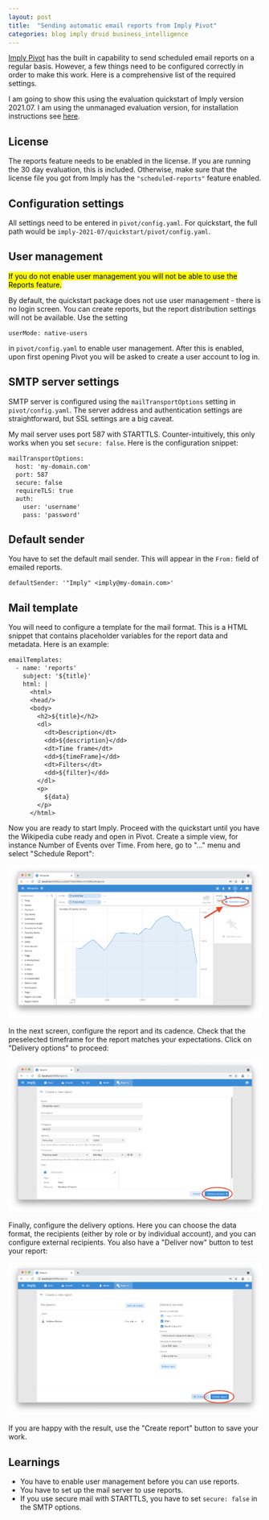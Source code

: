 ```yaml
---
layout: post
title:  "Sending automatic email reports from Imply Pivot"
categories: blog imply druid business_intelligence
---
```

[Imply Pivot](https://docs.imply.io/latest/pivot-overview/) has the built in capability to send scheduled email reports on a regular basis. However, a few things need to be configured correctly in order to make this work. Here is a comprehensive list of the required settings.

I am going to show this using the evaluation quickstart of Imply version 2021.07. I am using the unmanaged evaluation version, for installation instructions see [here](https://docs.imply.io/latest/quickstart/#start-unmanaged-imply).

## License

The reports feature needs to be enabled in the license. If you are running the 30 day evaluation, this is included. Otherwise, make sure that the license file you got from Imply has the `"scheduled-reports"` feature enabled.

## Configuration settings

All settings need to be entered in `pivot/config.yaml`. For quickstart, the full path would be `imply-2021-07/quickstart/pivot/config.yaml`.

## User management

<mark>If you do not enable user management you will not be able to use the Reports feature.</mark>

By default, the quickstart package does not use user management - there is no login screen. You can create reports, but the report distribution settings will not be available. Use the setting

```
userMode: native-users
```

in `pivot/config.yaml` to enable user management. After this is enabled, upon first opening Pivot you will be asked to create a user account to log in.


## SMTP server settings

SMTP server is configured using the `mailTransportOptions` setting in `pivot/config.yaml`. The server address and authentication settings are straightforward, but SSL settings are a big caveat.

My mail server uses port 587 with STARTTLS. Counter-intuitively, this only works when you set `secure: false`. Here is the configuration snippet:

```
mailTransportOptions:
  host: 'my-domain.com'
  port: 587
  secure: false
  requireTLS: true
  auth:
    user: 'username'
    pass: 'password'
```

## Default sender

You have to set the default mail sender. This will appear in the `From:` field of emailed reports.

```
defaultSender: '"Imply" <imply@my-domain.com>'
```

## Mail template

You will need to configure a template for the mail format. This is a HTML snippet that contains placeholder variables for the report data and metadata. Here is an example:

```
emailTemplates:
  - name: 'reports'
    subject: '${title}'
    html: |
      <html>
      <head/>
      <body>
        <h2>${title}</h2>
        <dl>
          <dt>Description</dt>
          <dd>${description}</dd>
          <dt>Time frame</dt>
          <dd>${timeFrame}</dd>
          <dt>Filters</dt>
          <dd>${filter}</dd>
        </dl>
        <p>
          ${data}
        </p>
      </html>
```

Now you are ready to start Imply. Proceed with the quickstart until you have the Wikipedia cube ready and open in Pivot. Create a simple view, for instance Number of Events over Time. From here, go to "..." menu and select "Schedule Report":

![Report view in Pivot](/assets/2021-07-31-report-view.png)

In the next screen, configure the report and its cadence. Check that the preselected timeframe for the report matches your expectations. Click on "Delivery options" to proceed:

![Report options](/assets/2021-07-31-report-options.png)

Finally, configure the delivery options. Here you can choose the data format, the recipients (either by role or by individual account), and you can configure external recipients. You also have a "Deliver now" button to test your report:

![Delivery options](/assets/2021-07-31-delivery-options.png)

If you are happy with the result, use the "Create report" button to save your work.

## Learnings
- You have to enable user management before you can use reports.
- You have to set up the mail server to use reports.
- If you use secure mail with STARTTLS, you have to set `secure: false` in the SMTP options.

